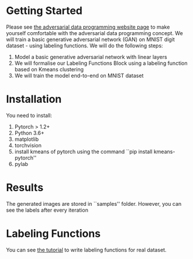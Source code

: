 # Getting Started
Please see <a href=''> the adversarial data programming website page</a> to make yourself comfortable with the adversarial data programming concept. We will train a basic generative adversarial network (GAN) on MNIST digit dataset - using labeling functions. We will do the following steps:
1. Model a basic generative adversarial network with linear layers
2. We will formalise our Labeling Functions Block using a labeling function based on Kmeans clustering
3. We will train the model end-to-end on MNIST dataset
# Installation
You need to install:
1. Pytorch > 1.2+
2. Python 3.6+
3. matplotlib
4. torchvision
5. install kmeans of pytorch using the command ``pip install kmeans-pytorch''
6. pylab
# Results
The generated images are stored in ``samples'' folder. However, you can see the labels after every iteration
# Labeling Functions
You can see <a href='https://github.com/HazyResearch/ukb-cardiac-mri/blob/master/ukb/weak_supervision/coral/tutorials/Intro_Tutorial.ipynb'>the tutorial</a> to write labeling functions for real dataset.

